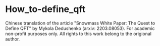 # How_to-define_qft
 Chinese translation of the article "Snowmass White Paper: The Quest to Define QFT" by Mykola Dedushenko (arxiv: 2203.08053). For academic non-profit purposes only. All rights to this work belong to the origional author.
